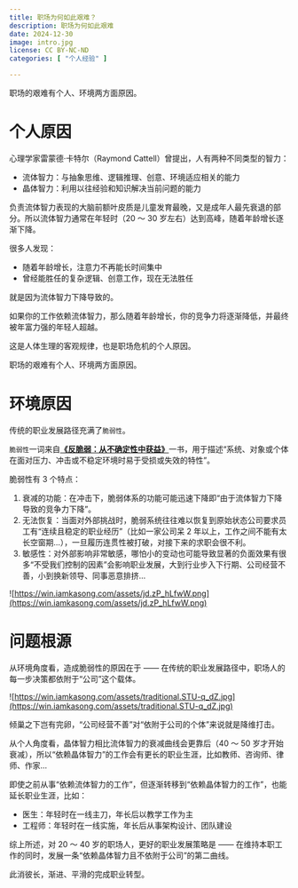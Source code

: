 ```yaml
---
title: 职场为何如此艰难？
description: 职场为何如此艰难
date: 2024-12-30
image: intro.jpg
license: CC BY-NC-ND
categories: [ "个人经验" ]

---
```



职场的艰难有个人、环境两方面原因。

# **个人原因[](https://win.iamkasong.com/docs/1-1_why_hard.html#%E4%B8%AA%E4%BA%BA%E5%8E%9F%E5%9B%A0)**

心理学家雷蒙德·卡特尔（Raymond Cattell）曾提出，人有两种不同类型的智力：

- 流体智力：与抽象思维、逻辑推理、创意、环境适应相关的能力
- 晶体智力：利用以往经验和知识解决当前问题的能力

负责流体智力表现的大脑前额叶皮质是儿童发育最晚，又是成年人最先衰退的部分。所以流体智力通常在年轻时（20 ～ 30 岁左右）达到高峰，随着年龄增长逐渐下降。

很多人发现：

- 随着年龄增长，注意力不再能长时间集中
- 曾经能胜任的复杂逻辑、创意工作，现在无法胜任

就是因为流体智力下降导致的。

如果你的工作依赖流体智力，那么随着年龄增长，你的竞争力将逐渐降低，并最终被年富力强的年轻人超越。

这是人体生理的客观规律，也是职场危机的个人原因。

职场的艰难有个人、环境两方面原因。

# **环境原因[](https://win.iamkasong.com/docs/1-1_why_hard.html#%E7%8E%AF%E5%A2%83%E5%8E%9F%E5%9B%A0)**

传统的职业发展路径充满了`脆弱性`。

`脆弱性`一词来自[**《反脆弱：从不确定性中获益》**](https://book.douban.com/subject/25782902/)一书，用于描述“系统、对象或个体在面对压力、冲击或不稳定环境时易于受损或失效的特性”。

脆弱性有 3 个特点：

1. 衰减的功能：在冲击下，脆弱体系的功能可能迅速下降即“由于流体智力下降导致的竞争力下降”。
2. 无法恢复：当面对外部挑战时，脆弱系统往往难以恢复到原始状态公司要求员工有“连续且稳定的职业经历”（比如一家公司呆 2 年以上，工作之间不能有太长空窗期...），一旦履历连贯性被打破，对接下来的求职会很不利。
3. 敏感性：对外部影响非常敏感，哪怕小的变动也可能导致显著的负面效果有很多“不受我们控制的因素”会影响职业发展，大到行业步入下行期、公司经营不善，小到换新领导、同事恶意排挤...

![https://win.iamkasong.com/assets/jd.zP_hLfwW.png](https://win.iamkasong.com/assets/jd.zP_hLfwW.png)

# **问题根源**

从环境角度看，造成脆弱性的原因在于 —— 在传统的职业发展路径中，职场人的每一步决策都依附于“公司”这个载体。

![https://win.iamkasong.com/assets/traditional.STU-q_dZ.jpg](https://win.iamkasong.com/assets/traditional.STU-q_dZ.jpg)

倾巢之下岂有完卵，“公司经营不善”对“依附于公司的个体”来说就是降维打击。

从个人角度看，晶体智力相比流体智力的衰减曲线会更靠后（40 ～ 50 岁才开始衰减），所以“依赖晶体智力”的工作会有更长的职业生涯，比如教师、咨询师、律师、作家...

即使之前从事“依赖流体智力的工作”，但逐渐转移到“依赖晶体智力的工作”，也能延长职业生涯，比如：

- 医生：年轻时在一线主刀，年长后以教学工作为主
- 工程师：年轻时在一线实施，年长后从事架构设计、团队建设

综上所述，对 20 ～ 40 岁的职场人，更好的职业发展策略是 —— 在维持本职工作的同时，发展一条“依赖晶体智力且不依附于公司”的第二曲线。

此消彼长，渐进、平滑的完成职业转型。